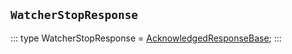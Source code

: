 ## `WatcherStopResponse`
:::
type WatcherStopResponse = [AcknowledgedResponseBase](./AcknowledgedResponseBase.md);
:::
